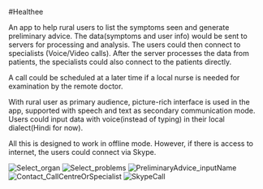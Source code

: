 #Healthee

An app to help rural users to list the symptoms seen and generate preliminary advice. The data(symptoms and user info) would be sent to servers for processing and analysis. The users could then connect to specialists (Voice/Video calls). After the server processes the data from patients, the specialists could also connect to the patients directly. 

A call could be scheduled at a later time if a local nurse is needed for examination by the remote doctor.

With rural user as primary audience, picture-rich interface is used in the app, supported with speech and text as secondary communication mode. Users could input data with voice(instead of typing) in their local dialect(Hindi for now).

All this is designed to work in offline mode. However, if there is access to internet, the users could connect via Skype.

![Select_organ](https://github.com/sumantics/Healthee/blob/master/page_1b.png)
![Select_problems](https://github.com/sumantics/Healthee/blob/master/page_2.png)
![PreliminaryAdvice_inputName](https://github.com/sumantics/Healthee/blob/master/page_3.png)
![Contact_CallCentreOrSpecialist](https://github.com/sumantics/Healthee/blob/master/page_4.png)
![SkypeCall](https://github.com/sumantics/Healthee/blob/master/page_5.png)


